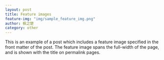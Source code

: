 ```yaml
---
layout: post
title: Feature images
feature-img: "img/sample_feature_img.png"
author: 枫之楚
category: other
---
```

This is an example of a post which includes a feature image specified in the front matter of the post. The feature image spans the full-width of the page, and is shown with the title on permalink pages.

